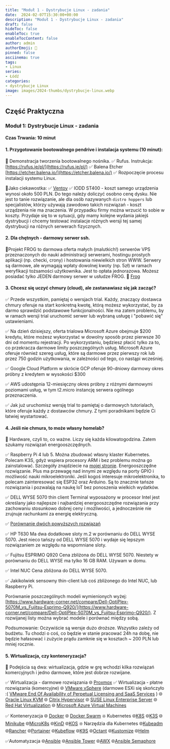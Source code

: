 ```yaml
---
title: "Moduł 1 - Dystrybucje Linux - zadania"
date:  2024-02-07T15:30:00+00:00
description: "Moduł 1 - Dystrybucje Linux - zadania"
draft: false
hideToc: false
enableToc: true
enableTocContent: false
author: admin
authorEmoji: 🐧
pinned: false
asciinema: true
tags:
- Linux
series:
- Łódź
categories:
- dystrybucje Linux
image: images/2024-thumbs/dystrybucje-linux.webp
---
```

## Część Praktyczna
### Moduł 1: Dystrybucje Linux - zadania
#### Czas Trwania: 10 minut

#### 1. **Przygotowanie bootowalnego pendrive i instalacja systemu (10 minut):**
   📌 Demonstracja tworzenia bootowalnego nośnika. 
      ✅ Rufus. Instrukcja: [https://rufus.ie/pl/](https://rufus.ie/pl/)
      ✅ Balena Etcher [https://etcher.balena.io/](https://etcher.balena.io/)
      ✅ Rozpoczęcie procesu instalacji systemu Linux.

   📌Jako ciekawostka:
      ✅ [Ventoy](https://www.ventoy.net/)
      ✅ IODD ST400 - koszt samego urządzenia wynosi około 500 PLN. Do tego należy doliczyć osobno cenę dysku. Nie jest to tanie rozwiązanie, ale dla osób nazywanych `distro hoppers` lub specjalistów, którzy używają zawodowo takich rozwiązań - koszt urządzenia nie ma znaczenia. W przypadku firmy można wrzucić to sobie w koszty. Przydaje się to w sytuacji, gdy mamy kolejne wydania jakiejś dystrybucji i chcemy testować instalacje różnych wersji tej samej dystrybucji na różnych serwerach fizycznych. 

#### 2. **Dla chętnych - darmowy serwer ssh.**

📌Projekt FROG to darmowa oferta małych (malutkich!) serwerów VPS przeznaczonych do nauki administracji serwerami, hostingu prostych aplikacji (np. checki, crony) i hostowania niewielkich stron WWW. Serwery są darmowe, ale wymagają wpłaty dowolnej kwoty (np. 5zł) w ramach weryfikacji tożsamości użytkownika. Jest to opłata jednorazowa. Możesz posiadać tylko JEDEN darmowy serwer w usłudze FROG. 🐸 [Frog](https://frog.mikr.us/)

#### 3.  **Chcesz się uczyć chmury (cloud), ale zastanawiasz się jak zacząć?**

   ✅ Przede wszystkim, pamiętaj o wersjach trial. Każdy, znaczący dostawca chmury oferuje na start konkretną kwotę, którą możesz wykorzystać, by za darmo sprawdzić podstawowe funkcjonalności. Nie ma zatem problemu, by w ramach wersji trial uruchomić serwer lub wybraną usługę i "pobawić się" ustawieniami.

   ✅ Na dzień dzisiejszy, oferta trialowa Microsoft Azure obejmuje $200 kredytu, które możesz wykorzystać w dowolny sposób przez pierwsze 30 dni od momentu rejestracji. Po wykorzystaniu, będziesz płacić tylko za to, co przekracza darmowe limity poszczególnych usług. Microsoft Azure oferuje również szereg usług, które są darmowe przez pierwszy rok lub przez 750 godzin użytkowania, w zależności od tego, co nastąpi wcześniej.

   ✅ Google Cloud Platform w skrócie GCP oferuje 90-dniowy darmowy okres próbny z kredytem w wysokości $300

   ✅ AWS udostępnia 12-miesięczny okres próbny z różnymi darmowymi poziomami usług, w tym t2.micro instancję serwera ogólnego przeznaczenia.

   ✅ Jak już uruchomisz wersję trial to pamiętaj o darmowych tutorialach, które oferuje każdy z dostawców chmury. Z tymi poradnikami będzie Ci łatwiej wystartować.

#### 4. **Jeśli nie chmura, to może własny homelab?**

📌 Hardware, czyli to, co ważne. Liczy się każda kilowatogodzina. Zatem szukamy rozwiązań energooszczędnych.

   ✅ Raspberry Pi 4 lub 5. Można zbudować własny klaster Kubernetes. Polecam K3S, gdyż wspiera procesory ARM i bez problemu można go zainstalować. Szczegóły znajdziecie na [mojej stronie](https://sysadmin.info.pl). Energooszczędne rozwiązanie. Plus ma przewagę nad innymi ze względu na porty GPIO i możliwość nauki mikroelektroniki. Jeśli kogoś interesuje mikroelektronika, to polecam zainteresować się ESP32 oraz Arduino. Są to znacznie tańsze rozwiązania i pozwalają na naukę IoT bez ponoszenia wielkich wydatków.

   ✅ DELL WYSE 5070 thin client
      Terminal wyposażony w procesor Intel jest określany jako najlepsze i najbardziej energooszczędne rozwiązania przy zachowaniu stosunkowo dobrej ceny i możliwości, a jednocześnie nie zrujnuje rachunkami za energię elektryczną.

   ✅ [Porównanie dwóch powyższych rozwiązań](https://browser.geekbench.com/v5/cpu/compare/9792492?baseline=8704648)

   ✅ HP T630 
      Ma dwa dodatkowe sloty m.2 w porównaniu do DELL WYSE 5070. Jest nieco tańszy od DELL WYSE 5070 i wydaje się lepszym rozwiązaniem ze względu na wspomniane sloty. 

   ✅ Fujitsu ESPRIMO Q920 
      Cena zbliżona do DELL WYSE 5070. Niestety w porównaniu do DELL WYSE ma tylko 16 GB RAM. Używam w domu.

   ✅ Intel NUC
      Cena zbliżona do DELL WYSE 5070.

   ✅ Jakikolwiek sensowny thin-client lub coś zbliżonego do Intel NUC, lub Raspberry Pi.

Porównanie poszczególnych modeli wymienionych wyżej: [https://www.hardware-corner.net/compare/Dell-OptiPlex-5070M_vs_Fujitsu-Esprimo-Q920/](https://www.hardware-corner.net/compare/Dell-OptiPlex-5070M_vs_Fujitsu-Esprimo-Q920/). Z rozwijanej listy można wybrać modele i porównać między sobą.

Podsumowanie: Oczywiście są wersje dużo droższe. Wszystko zależy od budżetu. Tu chodzi o coś, co będzie w stanie pracować 24h na dobę, nie będzie hałasować i zużycie prądu zamknie się w kosztach ~ 200 PLN lub mniej rocznie.

#### 5. **Wirtualizacja, czy konteneryzacja?**

📌 Podejścia są dwa: wirtualizacja, gdzie w grę wchodzi kilka rozwiązań komercyjnych i jedno darmowe, które jest dobrze rozwijane. 

   ✅ Wirtualizacja - darmowe rozwiązania
      🌐 [Proxmox](https://www.proxmox.com/en/proxmox-virtual-environment/comparison)
   ✅ Wirtualizacja - płatne rozwiązania (komercyjne)
      🌐 [VMware vSphere](https://www.vmware.com/products/vsphere.html) (darmowe ESXi się skończyło :( [VMware End Of Availability of Perpetual Licensing and SaaS Services](https://blogs.vmware.com/cloud-foundation/2024/01/22/vmware-end-of-availability-of-perpetual-licensing-and-saas-services/) )
      🌐 [Oracle Linux KVM](https://www.oracle.com/virtualization/)
      🌐 [Citrix Hypervisor](https://www.citrix.com/downloads/citrix-hypervisor/)
      🌐 [SUSE Linux Enterprise Server](https://www.suse.com/pl-pl/products/server/)
      🌐 [Red Hat Virtualization](https://access.redhat.com/products/red-hat-virtualization)
      🌐 [Microsoft Azure Virtual Machines](https://azure.microsoft.com/en-us/products/virtual-machines)
   
   ✅ Konteneryzacja
      🌐 [Docker](https://www.docker.com/)
      🌐 [Docker Swarm](https://docs.docker.com/engine/swarm/key-concepts/)
      ❇️ Kubernetes
         🌐[K8S](https://kubernetes.io/)
         🌐[K3S](https://k3d.io/)
         🌐[Minikube](https://minikube.sigs.k8s.io/docs/)
         🌐[MicroK8s](https://microk8s.io/)
         🌐[KinD](https://kind.sigs.k8s.io/)
         🌐[KOS](https://docs.k0sproject.io/v1.27.2+k0s.0/)
      ❇️ Narzędzia dla Kubernetes
         🌐[Kubeadm](https://kubernetes.io/docs/reference/setup-tools/kubeadm/)
         🌐[Rancher](https://www.rancher.com/)
         🌐[Portainer](https://www.portainer.io/)
         🌐[Kubeflow](https://www.kubeflow.org/)
         🌐[K9S](https://k9scli.io/topics/install/)
         🌐[Octant](https://octant.dev/)
         🌐[Kustomize](https://kustomize.io/)
         🌐[Helm](https://helm.sh/)

   ✅Automatyzacja
      🌐[Ansible](https://www.ansible.com/)
      🌐[Ansible Tower](https://docs.ansible.com/ansible-tower/)
      🌐[AWX](https://github.com/ansible/awx)
      🌐[Ansible Semaphore](https://www.semui.co/)